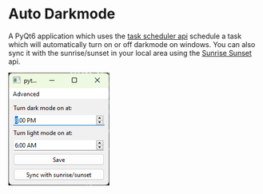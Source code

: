 # Auto Darkmode

A PyQt6 application which uses the [task scheduler api](https://learn.microsoft.com/en-us/windows/win32/taskschd/task-scheduler-start-page) schedule a task which will automatically turn on or off darkmode on windows. You can also sync it with the sunrise/sunset in your local area using the [Sunrise Sunset](https://sunrise-sunset.org/) api.

![Demo](./example.png)
